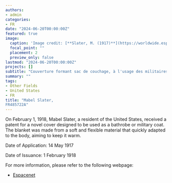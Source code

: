 ```yaml
---
authors:
- admin
categories:
- FR
date: "2024-06-20T00:00:00Z"
featured: true
image:
  caption: 'Image credit: [**Slater, M. (1917)**](https://worldwide.espacenet.com/patent/search/family/001522404/publication/FR485722A?q=pn%3DFR485722A)'
  focal_point: ""
  placement: 2
  preview_only: false
lastmod: "2024-06-20T00:00:00Z"
projects: []
subtitle: "Couverture formant sac de couchage, à l'usage des militaires, des touristes et autres."
summary: ""
tags:
- Other Fields
- United States 
- FR
title: "Mabel Slater, 
FR485722A"
---
```


On February 1, 1918, Mabel Slater, a resident of the United States, received a patent for a novel cover designed to be used as a bathrobe or military coat. The blanket was made from a soft and flexible material that quickly adapted to the body, aiming to keep it warm.   

Date of Application: 14 May 1917

Date of Issuance: 1 February 1918

For more information, please refer to the following webpage: 

- [Espacenet](https://worldwide.espacenet.com/patent/search/family/001522404/publication/FR485722A?q=pn%3DFR485722A)
